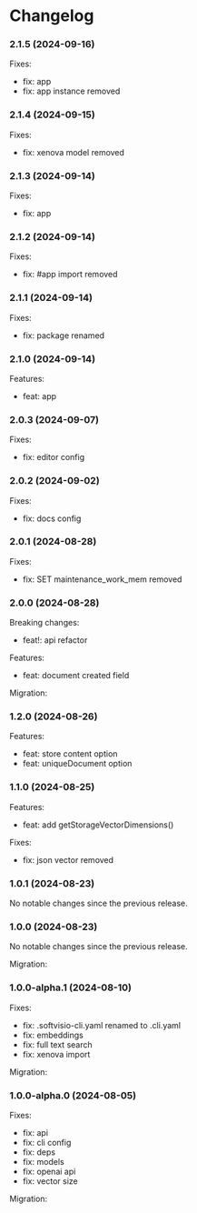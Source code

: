 # Changelog

### 2.1.5 (2024-09-16)

Fixes:

-   fix: app
-   fix: app instance removed

### 2.1.4 (2024-09-15)

Fixes:

-   fix: xenova model removed

### 2.1.3 (2024-09-14)

Fixes:

-   fix: app

### 2.1.2 (2024-09-14)

Fixes:

-   fix: #app import removed

### 2.1.1 (2024-09-14)

Fixes:

-   fix: package renamed

### 2.1.0 (2024-09-14)

Features:

-   feat: app

### 2.0.3 (2024-09-07)

Fixes:

-   fix: editor config

### 2.0.2 (2024-09-02)

Fixes:

-   fix: docs config

### 2.0.1 (2024-08-28)

Fixes:

-   fix: SET maintenance_work_mem removed

### 2.0.0 (2024-08-28)

Breaking changes:

-   feat!: api refactor

Features:

-   feat: document created field

Migration:

### 1.2.0 (2024-08-26)

Features:

-   feat: store content option
-   feat: uniqueDocument option

### 1.1.0 (2024-08-25)

Features:

-   feat: add getStorageVectorDimensions()

Fixes:

-   fix: json vector removed

### 1.0.1 (2024-08-23)

No notable changes since the previous release.

### 1.0.0 (2024-08-23)

No notable changes since the previous release.

Migration:

### 1.0.0-alpha.1 (2024-08-10)

Fixes:

-   fix: .softvisio-cli.yaml renamed to .cli.yaml
-   fix: embeddings
-   fix: full text search
-   fix: xenova import

Migration:

### 1.0.0-alpha.0 (2024-08-05)

Fixes:

-   fix: api
-   fix: cli config
-   fix: deps
-   fix: models
-   fix: openai api
-   fix: vector size

Migration:
